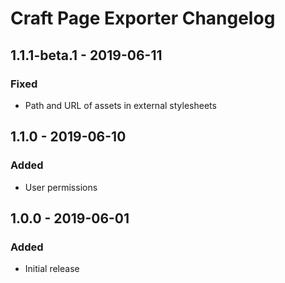 # Craft Page Exporter Changelog

## 1.1.1-beta.1 - 2019-06-11
### Fixed
- Path and URL of assets in external stylesheets

## 1.1.0 - 2019-06-10
### Added
- User permissions

## 1.0.0 - 2019-06-01
### Added
- Initial release
